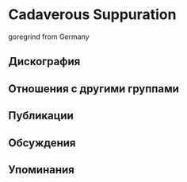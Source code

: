 # Cadaverous Suppuration

goregrind from Germany

## Дискография


## Отношения с другими группами


## Публикации


## Обсуждения


## Упоминания

